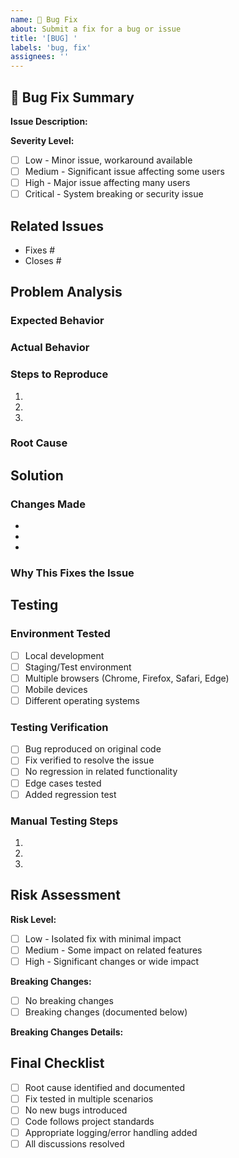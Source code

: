 ```yaml
---
name: 🐛 Bug Fix
about: Submit a fix for a bug or issue
title: '[BUG] '
labels: 'bug, fix'
assignees: ''
---
```


## 🐛 Bug Fix Summary

**Issue Description:**
<!-- Brief description of the bug being fixed -->

**Severity Level:**
<!-- Select one -->
- [ ] Low - Minor issue, workaround available
- [ ] Medium - Significant issue affecting some users
- [ ] High - Major issue affecting many users
- [ ] Critical - System breaking or security issue

## Related Issues

<!-- Link the bug reports this PR fixes -->
- Fixes #
- Closes #

## Problem Analysis

### Expected Behavior
<!-- What should have happened? -->


### Actual Behavior
<!-- What actually happened? -->


### Steps to Reproduce
<!-- How to reproduce the bug -->
1.
2.
3.

### Root Cause
<!-- What was causing the bug? -->


## Solution

### Changes Made
<!-- Describe the changes you made to fix the bug -->
-
-
-

### Why This Fixes the Issue
<!-- Explain how your changes address the root cause -->


## Testing

### Environment Tested
<!-- Mark environments where you tested the fix -->
- [ ] Local development
- [ ] Staging/Test environment
- [ ] Multiple browsers (Chrome, Firefox, Safari, Edge)
- [ ] Mobile devices
- [ ] Different operating systems

### Testing Verification
<!-- Mark completed items with 'x' -->
- [ ] Bug reproduced on original code
- [ ] Fix verified to resolve the issue
- [ ] No regression in related functionality
- [ ] Edge cases tested
- [ ] Added regression test

### Manual Testing Steps
<!-- Steps to verify the fix works -->
1.
2.
3.

## Risk Assessment

**Risk Level:**
<!-- Select one -->
- [ ] Low - Isolated fix with minimal impact
- [ ] Medium - Some impact on related features
- [ ] High - Significant changes or wide impact

**Breaking Changes:**
- [ ] No breaking changes
- [ ] Breaking changes (documented below)

**Breaking Changes Details:**
<!-- If applicable, document breaking changes and migration path -->


## Final Checklist

<!-- Mark completed items with 'x' -->
- [ ] Root cause identified and documented
- [ ] Fix tested in multiple scenarios
- [ ] No new bugs introduced
- [ ] Code follows project standards
- [ ] Appropriate logging/error handling added
- [ ] All discussions resolved
